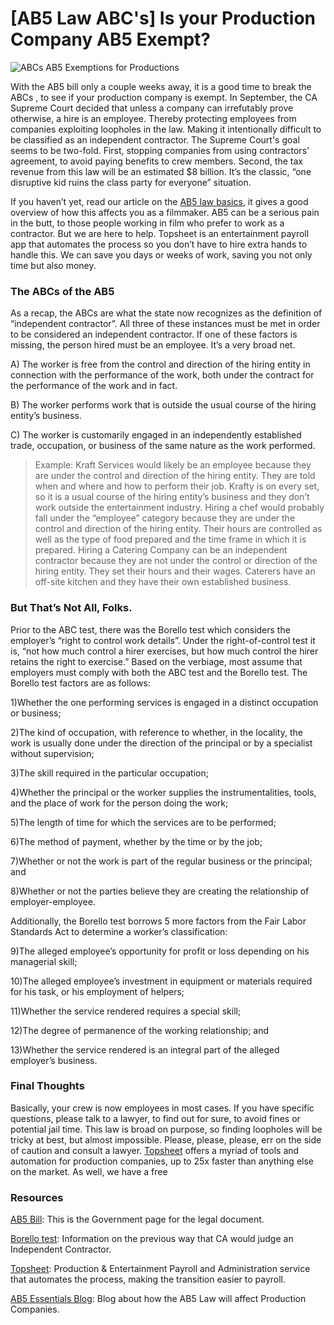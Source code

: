 # [AB5 Law ABC's] Is your Production Company AB5 Exempt?


![ABCs AB5 Exemptions for Productions](https://user-images.githubusercontent.com/33143626/70555867-b9f03d00-1b34-11ea-8199-6d519a6d14be.png "AB5 ABC's and Exmeptions for Production")

With the AB5 bill only a couple weeks away, it is a good time to break the ABCs , to see if your production company is exempt.  In September, the CA Supreme Court decided that unless a company can irrefutably prove otherwise, a hire is an employee. Thereby protecting employees from companies exploiting loopholes in the law. Making it intentionally difficult to be classified as an independent contractor. The Supreme Court's goal seems to be two-fold. First, stopping companies from using contractors' agreement, to avoid paying benefits to crew members. Second, the tax revenue from this law will be an estimated $8 billion. It’s the classic, “one disruptive kid ruins the class party for everyone” situation. 

If you haven’t yet, read our article on the [AB5 law basics](https://topsheet.io/blog/everything-productions-need-to-know-ab5-law), it gives a good overview of how this affects you as a filmmaker. AB5 can be a serious pain in the butt, to those people working in film who prefer to work as a contractor. But we are here to help. Topsheet is an entertainment payroll app that automates the process so you don’t have to hire extra hands to handle this. We can save you days or weeks of work, saving you not only time but also money.


### The ABCs of the AB5

As a recap, the ABCs are what the state now recognizes as the definition of “independent contractor”. All three of these instances must be met in order to be considered an independent contractor. If one of these factors is missing, the person hired must be an employee. It’s a very broad net.

A) The worker is free from the control and direction of the hiring entity in connection with the performance of the work, both under the contract for the performance of the work and in fact.

B) The worker performs work that is outside the usual course of the hiring entity’s business.

C) The worker is customarily engaged in an independently established trade, occupation, or business of the same nature as the work performed.
> Example: Kraft Services would likely be an employee because they are under the control and direction of the hiring entity. They are told when and where and how to perform their job. Krafty is on every set, so it is a usual course of the hiring entity’s business and they don’t work outside the entertainment industry.
    Hiring a chef would probably fall under the “employee” category because they are under the control and direction of the hiring entity. Their hours are controlled as well as the type of food prepared and the time frame in which it is prepared.
    Hiring a Catering Company can be an independent contractor  because they are not under the control or direction of the hiring entity. They set their hours and their wages. Caterers have an off-site kitchen and they have their own established business.

### But That’s Not All, Folks.

Prior to the ABC test, there was the Borello test which considers the employer’s “right to control work details”. Under the right-of-control test it is, “not how much control a hirer exercises, but how much control the hirer retains the right to exercise.” Based on the verbiage, most assume that employers must comply with both the ABC test and the Borello test. The Borello test factors are as follows:

1)Whether the one performing services is engaged in a distinct occupation or business;

2)The kind of occupation, with reference to whether, in the locality, the work is usually done under the direction of the principal or by a specialist without supervision;

3)The skill required in the particular occupation;

4)Whether the principal or the worker supplies the instrumentalities, tools, and the place of work for the person doing the work;

5)The length of time for which the services are to be performed;

6)The method of payment, whether by the time or by the job;

7)Whether or not the work is part of the regular business or the principal; and

8)Whether or not the parties believe they are creating the relationship of employer-employee.

Additionally, the Borello test borrows 5 more factors from the Fair Labor Standards Act to determine a worker’s classification:

9)The alleged employee’s opportunity for profit or loss depending on his managerial skill;

10)The alleged employee’s investment in equipment or materials required for his task, or his employment of helpers;

11)Whether the service rendered requires a special skill;

12)The degree of permanence of the working relationship; and

13)Whether the service rendered is an integral part of the alleged employer’s business.

### Final Thoughts

Basically,  your crew is now employees in most cases. If you have specific questions, please talk to a lawyer, to find out for sure, to avoid fines or potential jail time. This law is broad on purpose, so finding loopholes will be tricky at best, but almost impossible. Please, please, please, err on the side of caution and consult a lawyer. [Topsheet](https://topsheet.io) offers a myriad of tools and automation for production companies, up to 25x faster than anything else on the market. As well, we have a free

### Resources

[AB5 Bill](https://leginfo.legislature.ca.gov/faces/billTextClient.xhtml?bill_id=201920200AB5): This is the Government page for the legal document.

[Borello test](https://www.dir.ca.gov/dlse/faq_independentcontractor.htm): Information on the previous way that CA would judge an Independent Contractor.

[Topsheet](https://topsheet.io): Production & Entertainment Payroll and Administration service that automates the process, making the transition easier to payroll.

[AB5 Essentials Blog](https://topsheet.io/blog/everything-productions-need-to-know-ab5-law): Blog about how the AB5 Law will affect Production Companies. 
